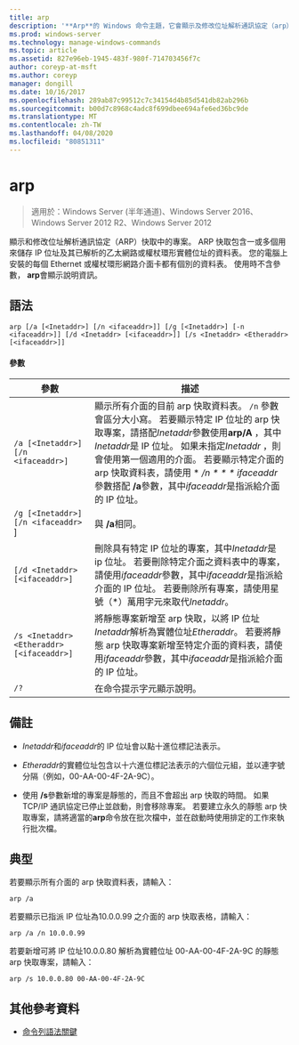 ```yaml
---
title: arp
description: '**Arp**的 Windows 命令主題，它會顯示及修改位址解析通訊協定（arp）快取中用來儲存 IP 位址及其已解析之實體位址的專案。'
ms.prod: windows-server
ms.technology: manage-windows-commands
ms.topic: article
ms.assetid: 827e96eb-1945-483f-980f-714703456f7c
author: coreyp-at-msft
ms.author: coreyp
manager: dongill
ms.date: 10/16/2017
ms.openlocfilehash: 289ab87c99512c7c34154d4b85d541db82ab296b
ms.sourcegitcommit: b00d7c8968c4adc8f699dbee694afe6ed36bc9de
ms.translationtype: MT
ms.contentlocale: zh-TW
ms.lasthandoff: 04/08/2020
ms.locfileid: "80851311"
---
```

# <a name="arp"></a>arp

>適用於：Windows Server (半年通道)、Windows Server 2016、Windows Server 2012 R2、Windows Server 2012

顯示和修改位址解析通訊協定（ARP）快取中的專案。 ARP 快取包含一或多個用來儲存 IP 位址及其已解析的乙太網路或權杖環形實體位址的資料表。 您的電腦上安裝的每個 Ethernet 或權杖環形網路介面卡都有個別的資料表。 使用時不含參數， **arp**會顯示說明資訊。

## <a name="syntax"></a>語法
```
arp [/a [<Inetaddr>] [/n <ifaceaddr>]] [/g [<Inetaddr>] [-n <ifaceaddr>]] [/d <Inetaddr> [<ifaceaddr>]] [/s <Inetaddr> <Etheraddr> [<ifaceaddr>]]
```
#### <a name="parameters"></a>參數

| 參數 | 描述 |
| --------- | ----------- |
| `/a [<Inetaddr>] [/n <ifaceaddr>]` | 顯示所有介面的目前 arp 快取資料表。 `/n` 參數會區分大小寫。 若要顯示特定 IP 位址的 arp 快取專案，請搭配*Inetaddr*參數使用**arp/A** ，其中*Inetaddr*是 IP 位址。 如果未指定*Inetaddr* ，則會使用第一個適用的介面。 若要顯示特定介面的 arp 快取資料表，請使用 * */n * * * ifaceaddr*參數搭配 **/a**參數，其中*ifaceaddr*是指派給介面的 IP 位址。 |
| `/g [<Inetaddr>] [/n <ifaceaddr> `] | 與 **/a**相同。 |
|`[/d <Inetaddr> [<ifaceaddr>]` | 刪除具有特定 IP 位址的專案，其中*Inetaddr*是 ip 位址。 若要刪除特定介面之資料表中的專案，請使用*ifaceaddr*參數，其中*ifaceaddr*是指派給介面的 IP 位址。 若要刪除所有專案，請使用星號（\*）萬用字元來取代*Inetaddr*。 |
|`/s <Inetaddr> <Etheraddr> [<ifaceaddr>]` | 將靜態專案新增至 arp 快取，以將 IP 位址*Inetaddr*解析為實體位址*Etheraddr*。 若要將靜態 arp 快取專案新增至特定介面的資料表，請使用*ifaceaddr*參數，其中*ifaceaddr*是指派給介面的 IP 位址。 |
|`/?`| 在命令提示字元顯示說明。 |

## <a name="remarks"></a>備註
- *Inetaddr*和*ifaceaddr*的 IP 位址會以點十進位標記法表示。
- *Etheraddr*的實體位址包含以十六進位標記法表示的六個位元組，並以連字號分隔（例如，00-AA-00-4F-2A-9C）。

- 使用 **/s**參數新增的專案是靜態的，而且不會超出 arp 快取的時間。 如果 TCP/IP 通訊協定已停止並啟動，則會移除專案。 若要建立永久的靜態 arp 快取專案，請將適當的**arp**命令放在批次檔中，並在啟動時使用排定的工作來執行批次檔。

## <a name="examples"></a><a name=BKMK_Examples></a>典型

若要顯示所有介面的 arp 快取資料表，請輸入：

```
arp /a
```

若要顯示已指派 IP 位址為10.0.0.99 之介面的 arp 快取表格，請輸入：

```
arp /a /n 10.0.0.99
```

若要新增可將 IP 位址10.0.0.80 解析為實體位址 00-AA-00-4F-2A-9C 的靜態 arp 快取專案，請輸入：

```
arp /s 10.0.0.80 00-AA-00-4F-2A-9C 
```

## <a name="additional-references"></a>其他參考資料

- [命令列語法關鍵](command-line-syntax-key.md)

